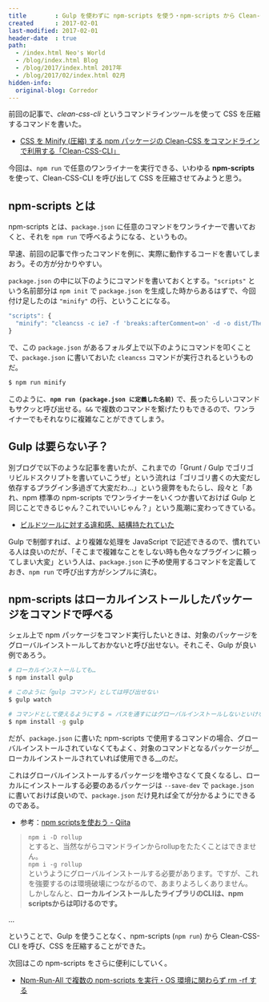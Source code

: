 ```yaml
---
title        : Gulp を使わずに npm-scripts を使う・npm-scripts から Clean-CSS-CLI を呼んで CSS を圧縮する
created      : 2017-02-01
last-modified: 2017-02-01
header-date  : true
path:
  - /index.html Neo's World
  - /blog/index.html Blog
  - /blog/2017/index.html 2017年
  - /blog/2017/02/index.html 02月
hidden-info:
  original-blog: Corredor
---
```


前回の記事で、_clean-css-cli_ というコマンドラインツールを使って CSS を圧縮するコマンドを書いた。

- [CSS を Minify (圧縮) する npm パッケージの Clean-CSS をコマンドラインで利用する「Clean-CSS-CLI」](/blog/2017/01/31-03.html)

今回は、`npm run` で任意のワンライナーを実行できる、いわゆる __npm-scripts__ を使って、Clean-CSS-CLI を呼び出して CSS を圧縮させてみようと思う。

## npm-scripts とは

npm-scripts とは、`package.json` に任意のコマンドをワンライナーで書いておくと、それを `npm run` で呼べるようになる、というもの。

早速、前回の記事で作ったコマンドを例に、実際に動作するコードを書いてしまおう。その方が分かりやすい。

`package.json` の中に以下のようにコマンドを書いておくとする。`"scripts"` という名前部分は `npm init` で `package.json` を生成した時からあるはずで、今回付け足したのは `"minify"` の行、ということになる。

```javascript
"scripts": {
  "minify": "cleancss -c ie7 -f 'breaks:afterComment=on' -d -o dist/Theme.min.css src/Theme.css"
}
```

で、この `package.json` があるフォルダ上で以下のようにコマンドを叩くことで、`package.json` に書いておいた `cleancss` コマンドが実行されるというものだ。

```bash
$ npm run minify
```

このように、__`npm run (package.json に定義した名前)`__ で、長ったらしいコマンドもサクッと呼び出せる。`&&` で複数のコマンドを繋げたりもできるので、ワンライナーでもそれなりに複雑なことができてしまう。

## Gulp は要らない子？

別ブログで以下のような記事を書いたが、これまでの「Grunt / Gulp でゴリゴリビルドスクリプトを書いていこうぜ」という流れは「ゴリゴリ書くの大変だし依存するプラグイン多過ぎて大変だわ…」という疲弊をもたらし、段々と「あれ、npm 標準の npm-scripts でワンライナーをいくつか書いておけば Gulp と同じことできるじゃん？これでいいじゃん？」という風潮に変わってきている。

- [ビルドツールに対する違和感、結構持たれていた](/blog/2016/12/05-02.html)

Gulp で制御すれば、より複雑な処理を JavaScript で記述できるので、慣れている人は良いのだが、「そこまで複雑なことをしない時も色々なプラグインに頼ってしまい大変」という人は、`package.json` に予め使用するコマンドを定義しておき、`npm run` で呼び出す方がシンプルに済む。

## npm-scripts はローカルインストールしたパッケージをコマンドで呼べる

シェル上で npm パッケージをコマンド実行したいときは、対象のパッケージをグローバルインストールしておかないと呼び出せない。それこそ、Gulp が良い例であろう。

```bash
# ローカルインストールしても…
$ npm install gulp

# このように「gulp コマンド」としては呼び出せない
$ gulp watch

# コマンドとして使えるようにする = パスを通すにはグローバルインストールしないといけない
$ npm install -g gulp
```

だが、`package.json` に書いた npm-scripts で使用するコマンドの場合、グローバルインストールされていなくてもよく、対象のコマンドとなるパッケージが__ローカルインストールされていれば使用できる__のだ。

これはグローバルインストールするパッケージを増やさなくて良くなるし、ローカルにインストールする必要のあるパッケージは `--save-dev` で `package.json` に書いておけば良いので、`package.json` だけ見れば全てが分かるようにできるのである。

- 参考：[npm scriptsを使おう - Qiita](http://qiita.com/liply/items/cccc6a7b703c1d3ab04f)

> `npm i -D rollup`  
> とすると、当然ながらコマンドラインからrollupをたたくことはできません。  
> `npm i -g rollup`  
> というようにグローバルインストールする必要があります。ですが、これを強要するのは環境破壊につながるので、あまりよろしくありません。  
> しかしなんと、__ローカルインストールしたライブラリのCLIは、npm scriptsからは叩けるのです。__

…

ということで、Gulp を使うことなく、npm-scripts (`npm run`) から Clean-CSS-CLI を呼び、CSS を圧縮することができた。

次回はこの npm-scripts をさらに便利にしていく。

- [Npm-Run-All で複数の npm-scripts を実行・OS 環境に関わらず rm -rf する](/blog/2017/02/02-02.html)
